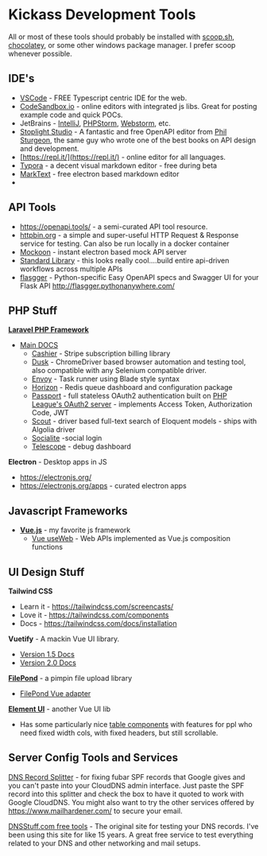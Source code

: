 # Kickass Development Tools

All or most of these tools should probably be installed with [scoop.sh](https://scoop.sh/), [chocolatey](https://chocolatey.org/install), or some other windows package manager. I prefer scoop whenever possible. 

## IDE's

* [VSCode](https://code.visualstudio.com/) - FREE Typescript centric IDE for the web.
* [CodeSandbox.io](https://codesandbox.io/) - online editors with integrated js libs. Great for posting example code and quick POCs.  
* JetBrains - [IntelliJ](https://www.jetbrains.com/idea/), [PHPStorm](https://www.jetbrains.com/phpstorm/), [Webstorm](https://www.jetbrains.com/webstorm/), etc. 
* [Stoplight Studio](https://stoplight.io/studio/) - A fantastic and free OpenAPI editor from [Phil Sturgeon](https://phil.tech/), the same guy who wrote one of the best books on API design and development. 
* [https://repl.it/](https://repl.it/) - online editor for all languages. 
* [Typora](https://www.typora.io/) - a decent visual markdown editor - free during beta
* [MarkText](http://electronjs.org/apps/marktext) - free electron based markdown editor
* 

## API Tools

* https://openapi.tools/ - a semi-curated API tool resource. 
* [httpbin.org](http://httpbin.org/) - a simple and super-useful HTTP Request & Response service for testing. Can also be run locally in a docker container
* [Mockoon](https://mockoon.com/) - instant electron based mock API server
*  [Standard Library](https://stdlib.com/) - this looks really cool....build entire api-driven workflows across multiple APIs
*  [flasgger](https://github.com/flasgger/flasgger) - Python-specific Easy OpenAPI specs and Swagger UI for your Flask API http://flasgger.pythonanywhere.com/

## PHP Stuff

**[Laravel PHP Framework](https://laravel.com)**

* [Main DOCS](https://laravel.com/docs)
  * [Cashier](https://laravel.com/docs/master/billing) - Stripe subscription billing library
  * [Dusk](https://laravel.com/docs/master/dusk) - ChromeDriver based browser automation and testing tool, also compatible with any Selenium compatible driver. 
  * [Envoy](https://laravel.com/docs/master/envoy) - Task runner using Blade style syntax
  * [Horizon](https://laravel.com/docs/master/horizon) - Redis queue dashboard and configuration package
  * [Passport](https://laravel.com/docs/master/passport) - full stateless OAuth2 authentication built on [PHP League's OAuth2 server](https://oauth2.thephpleague.com/)  - implements Access Token, Authorization Code, JWT
  * [Scout](https://laravel.com/docs/master/scout) - driver based full-text search of Eloquent models - ships with Algolia driver
  * [Socialite](https://laravel.com/docs/master/socialite) -social login
  * [Telescope](https://laravel.com/docs/master/telescope) - debug dashboard

**Electron** - Desktop apps in JS

* https://electronjs.org/
* https://electronjs.org/apps - curated electron apps

## Javascript Frameworks

- [**Vue.js**](https://vuejs.org/) - my favorite js framework
  - [Vue useWeb](https://tarektouati.github.io/vue-use-web/) - Web APIs implemented as Vue.js composition functions



## UI Design Stuff

**Tailwind CSS**

- Learn it - https://tailwindcss.com/screencasts/
- Love it - https://tailwindcss.com/components
- Docs - https://tailwindcss.com/docs/installation

**Vuetify**  - A mackin Vue UI library. 

- [Version 1.5 Docs](https://v15.vuetifyjs.com/en/)
- [Version 2.0 Docs](https://vuetifyjs.com/en/)

**[FilePond](https://pqina.nl/filepond/)** - a pimpin file upload library

- [FilePond Vue adapter](https://github.com/pqina/vue-filepond)

**[Element UI](https://element.eleme.io/)** - another Vue UI lib

- Has some particularly nice [table components](https://element.eleme.io/#/en-US/component/table) with features for ppl who need fixed width cols, with fixed headers, but still scrollable. 



## Server Config Tools and Services

[DNS Record Splitter]( https://www.mailhardener.com/tools/dns-record-splitter ) - for fixing fubar SPF records that Google gives and you can't paste into your CloudDNS admin interface. Just paste the SPF record into this splitter and check the box to have it quoted to work with Google CloudDNS. You might also want to try the other services offered by  https://www.mailhardener.com/ to secure your email. 

[DNSStuff.com free tools](https://tools.dnsstuff.com/) - The original site for testing your DNS records. I've been using this site for like 15 years. A great free service to test everything related to your DNS and other networking and mail setups. 

